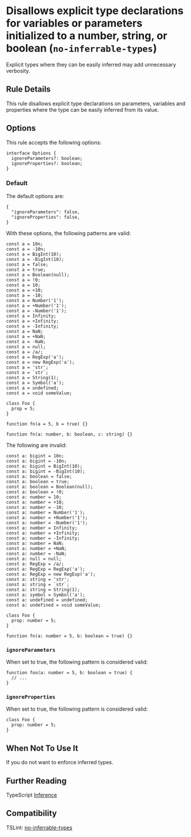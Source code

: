 Disallows explicit type declarations for variables or parameters initialized to a number, string, or boolean (`no-inferrable-types`)
====================================================================================================================================

Explicit types where they can be easily inferred may add unnecessary verbosity.

Rule Details
------------

This rule disallows explicit type declarations on parameters, variables and properties where the type can be easily inferred from its value.

Options
-------

This rule accepts the following options:

    interface Options {
      ignoreParameters?: boolean;
      ignoreProperties?: boolean;
    }

### Default

The default options are:

    {
      "ignoreParameters": false,
      "ignoreProperties": false,
    }

With these options, the following patterns are valid:

    const a = 10n;
    const a = -10n;
    const a = BigInt(10);
    const a = -BigInt(10);
    const a = false;
    const a = true;
    const a = Boolean(null);
    const a = !0;
    const a = 10;
    const a = +10;
    const a = -10;
    const a = Number('1');
    const a = +Number('1');
    const a = -Number('1');
    const a = Infinity;
    const a = +Infinity;
    const a = -Infinity;
    const a = NaN;
    const a = +NaN;
    const a = -NaN;
    const a = null;
    const a = /a/;
    const a = RegExp('a');
    const a = new RegExp('a');
    const a = 'str';
    const a = `str`;
    const a = String(1);
    const a = Symbol('a');
    const a = undefined;
    const a = void someValue;

    class Foo {
      prop = 5;
    }

    function fn(a = 5, b = true) {}

    function fn(a: number, b: boolean, c: string) {}

The following are invalid:

    const a: bigint = 10n;
    const a: bigint = -10n;
    const a: bigint = BigInt(10);
    const a: bigint = -BigInt(10);
    const a: boolean = false;
    const a: boolean = true;
    const a: boolean = Boolean(null);
    const a: boolean = !0;
    const a: number = 10;
    const a: number = +10;
    const a: number = -10;
    const a: number = Number('1');
    const a: number = +Number('1');
    const a: number = -Number('1');
    const a: number = Infinity;
    const a: number = +Infinity;
    const a: number = -Infinity;
    const a: number = NaN;
    const a: number = +NaN;
    const a: number = -NaN;
    const a: null = null;
    const a: RegExp = /a/;
    const a: RegExp = RegExp('a');
    const a: RegExp = new RegExp('a');
    const a: string = 'str';
    const a: string = `str`;
    const a: string = String(1);
    const a: symbol = Symbol('a');
    const a: undefined = undefined;
    const a: undefined = void someValue;

    class Foo {
      prop: number = 5;
    }

    function fn(a: number = 5, b: boolean = true) {}

### `ignoreParameters`

When set to true, the following pattern is considered valid:

    function foo(a: number = 5, b: boolean = true) {
      // ...
    }

### `ignoreProperties`

When set to true, the following pattern is considered valid:

    class Foo {
      prop: number = 5;
    }

When Not To Use It
------------------

If you do not want to enforce inferred types.

Further Reading
---------------

TypeScript [Inference](https://www.typescriptlang.org/docs/handbook/type-inference.html)

Compatibility
-------------

TSLint: [no-inferrable-types](https://palantir.github.io/tslint/rules/no-inferrable-types/)
